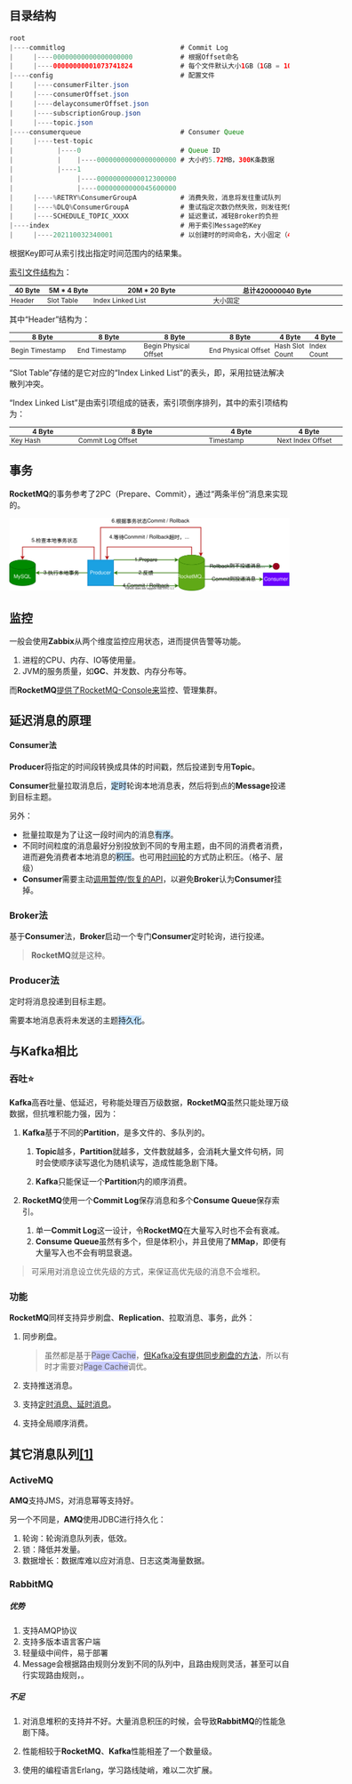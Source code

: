 
## 目录结构

```java
root
|----commitlog							   # Commit Log
|     |----00000000000000000000			   # 根据Offset命名
|     |----00000000001073741824			   # 每个文件默认大小1GB（1GB = 1073741824B）
|----config								   # 配置文件
|     |----consumerFilter.json
|     |----consumerOffset.json
|     |----delayconsumerOffset.json
|     |----subscriptionGroup.json
|     |----topic.json
|----consumerqueue						   # Consumer Queue
|     |----test-topic
|           |----0						   # Queue ID
|           |    |----00000000000000000000 # 大小约5.72MB，300K条数据
|           |----1
|                |----00000000000012300000
|                |----00000000000045600000
|     |----%RETRY%ConsumerGroupA		   # 消费失败，消息将发往重试队列
|     |----%DLQ%ConsumerGroupA			   # 重试指定次数仍然失败，则发往死信队列（Dead Letter Queue）
|     |----SCHEDULE_TOPIC_XXXX			   # 延迟重试，减轻Broker的负担
|----index								   # 用于索引Message的Key
|     |----202110032340001				   # 以创建时的时间命名，大小固定（420000040Byte），约20M项索引
```

根据Key即可从索引找出指定时间范围内的结果集。

[索引文件结构为](https://blog.csdn.net/quhongwei_zhanqiu/article/details/39153195)：

<table style="font-size: 12px; width:600px">
		<thead>
			<tr>
       <th style="padding: 0 3px; width: 60px;">40 Byte</th>
       <th style="padding: 0 3px; width: 80px;">5M * 4 Byte</th>
       <th style="padding: 0 3px; width: 220px;">20M * 20 Byte</th>
       <th style="padding: 0 3px; width: 240px;">总计420000040 Byte</th>
   </tr>
		</thead>
<tbody>
<tr>
   <td style="padding: 0 3px;">Header</td>
   <td style="padding: 0 3px;">Slot Table</td>
   <td style="padding: 0 3px;">Index Linked List</td>
   <td style="padding: 0 3px;">大小固定</td>
</tr>
</tbody>
</table>


其中“Header”结构为：

<table style="font-size: 12px; width:600px">
		<thead>
			<tr>
  <th style="padding: 0 3px; width: 120px;">8 Byte</th>
  <th style="padding: 0 3px; width: 120px;">8 Byte</th>
  <th style="padding: 0 3px; width: 120px;">8 Byte</th>
  <th style="padding: 0 3px; width: 120px;">8 Byte</th>
  <th style="padding: 0 3px; width: 60px;">4 Byte</th>
  <th style="padding: 0 3px; width: 60px;">4 Byte</th>
</tr>
		</thead>
<tbody>
<tr>
   <td style="padding: 0 3px;">Begin Timestamp</td>
   <td style="padding: 0 3px;">End Timestamp</td>
   <td style="padding: 0 3px;">Begin Physical Offset</td>
   <td style="padding: 0 3px;">End Physical Offset</td>
   <td style="padding: 0 3px;">Hash Slot Count</td>
   <td style="padding: 0 3px;">Index Count</td>
</tr>
</tbody>
</table>


“Slot Table”存储的是它对应的“Index Linked List”的表头，即，采用拉链法解决散列冲突。

“Index Linked List”是由索引项组成的链表，索引项倒序排列，其中的索引项结构为：

<table style="font-size: 12px; width:600px">
		<thead>
			<tr>
  <th style="padding: 0 3px; width: 120px;">4 Byte</th>
  <th style="padding: 0 3px; width: 240px;">8 Byte</th>
  <th style="padding: 0 3px; width: 120px;">4 Byte</th>
  <th style="padding: 0 3px; width: 120px;">4 Byte</th>
</tr>
		</thead>
<tbody>
<tr>
   <td style="padding: 0 3px;">Key Hash</td>
   <td style="padding: 0 3px;">Commit Log Offset</td>
   <td style="padding: 0 3px;">Timestamp</td>
   <td style="padding: 0 3px;">Next Index Offset</td>
</tr>
</tbody>
</table>



## 事务

**RocketMQ**的事务参考了2PC（Prepare、Commit），通过“两条半份”消息来实现的。

![](../images/8/rocketmq-transaction.svg)



## 监控

一般会使用**Zabbix**从两个维度监控应用状态，进而提供告警等功能。

1. 进程的CPU、内存、IO等使用量。
2. JVM的服务质量，如**GC**、并发数、内存分布等。

而**RocketMQ**[提供了RocketMQ-Console来](https://blog.csdn.net/luanlouis/article/details/88078657)监控、管理集群。



## 延迟消息的原理

#### Consumer法

**Producer**将指定的时间段转换成具体的时间戳，然后投递到专用**Topic**。

**Consumer**批量拉取消息后，<span style=background:#c2e2ff>定时</span>轮询本地消息表，然后将到点的**Message**投递到目标主题。

另外：

- 批量拉取是为了让这一段时间内的消息<span style=background:#c2e2ff>有序</span>。
- 不同时间粒度的消息最好分别投放到不同的专用主题，由不同的消费者消费，进而避免消费者本地消息的<span style=background:#c2e2ff>积压</span>。也可用[时间轮](https://cloud.tencent.com/developer/article/1831327)的方式防止积压。（格子、层级）
- **Consumer**需要主动[调用暂停/恢复的API](https://zhuanlan.zhihu.com/p/365802989)，以避免**Broker**认为**Consumer**挂掉。

### Broker法

基于**Consumer**法，**Broker**启动一个专门**Consumer**定时轮询，进行投递。

> **RocketMQ**就是这种。

### Producer法

定时将消息投递到目标主题。

需要本地消息表将未发送的主题<span style=background:#c2e2ff>持久化</span>。



## 与Kafka相比

### 吞吐⭐

**Kafka**高吞吐量、低延迟，号称能处理百万级数据，**RocketMQ**虽然只能处理万级数据，但抗堆积能力强，因为：

1. **Kafka**基于不同的**Partition**，是多文件的、多队列的。

   1. **Topic**越多，**Partition**就越多，文件数就越多，会消耗大量文件句柄，同时会使顺序读写退化为随机读写，造成性能急剧下降。

   2. **Kafka**只能保证一个**Partition**内的顺序消费。

2. **RocketMQ**使用一个**Commit Log**保存消息和多个**Consume Queue**保存索引。

   1. 单一**Commit Log**这一设计，令**RocketMQ**在大量写入时也不会有衰减。
   2. **Consume Queue**虽然有多个，但是体积小，并且使用了**MMap**，即便有大量写入也不会有明显衰退。

> 可采用对消息设立优先级的方式，来保证高优先级的消息不会堆积。

### 功能

**RocketMQ**同样支持异步刷盘、**Replication**、拉取消息、事务，此外：

1. 同步刷盘。

   > 虽然都是基于<span style=background:#c9ccff>Page Cache</span>，[但Kafka没有提供同步刷盘的方法](https://new.qq.com/omn/20201124/20201124A0AGP400.html)，所以有时才需要对<span style=background:#c9ccff>Page Cache</span>调优。

2. 支持推送消息。

3. 支持[定时消息、延时消息](https://github.com/apache/rocketmq/blob/master/docs/cn/features.md#8-定时消息)。

4. 支持全局顺序消费。



## 其它消息队列[[1]](https://www.cnblogs.com/duanxz/p/4610827.html)

### ActiveMQ

**AMQ**支持JMS，对消息幂等支持好。

另一个不同是，**AMQ**使用JDBC进行持久化：

1. 轮询：轮询消息队列表，低效。
2. 锁：降低并发量。
3. 数据增长：数据库难以应对消息、日志这类海量数据。

### RabbitMQ

##### 优势

1. 支持AMQP协议
2. 支持多版本语言客户端
3. 轻量级中间件，易于部署
4. Message会根据路由规则分发到不同的队列中，且路由规则灵活，甚至可以自行实现路由规则，。

##### 不足

1. 对消息堆积的支持并不好。大量消息积压的时候，会导致**RabbitMQ**的性能急剧下降。

2. 性能相较于**RocketMQ**、**Kafka**性能相差了一个数量级。

3. 使用的编程语言Erlang，学习路线陡峭，难以二次扩展。


